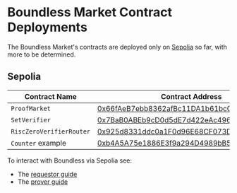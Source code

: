 # Boundless Market Contract Deployments

The Boundless Market's contracts are deployed only on [Sepolia](#sepolia) so far, with more to be determined.

## Sepolia

| Contract Name            | Contract Address                                                                                                              |
| ------------------------ | ----------------------------------------------------------------------------------------------------------------------------- |
| `ProofMarket`            | [0x66fAeB7ebb8362afBc11DA1b61bc093f30A26B15](https://sepolia.etherscan.io/address/0x66fAeB7ebb8362afBc11DA1b61bc093f30A26B15) |
| `SetVerifier`            | [0x7BaB0ABEb9cD0d5dE7d422eAc496F08e1b8692Bb](https://sepolia.etherscan.io/address/0x7BaB0ABEb9cD0d5dE7d422eAc496F08e1b8692Bb) |
| `RiscZeroVerifierRouter` | [0x925d8331ddc0a1F0d96E68CF073DFE1d92b69187](https://sepolia.etherscan.io/address/0x925d8331ddc0a1F0d96E68CF073DFE1d92b69187) |
| `Counter` example        | [0xb4A5A75e1886E3f9a294D4989bB5aD7c21A4d00F](https://sepolia.etherscan.io/address/0xb4A5A75e1886E3f9a294D4989bB5aD7c21A4d00F) |

To interact with Boundless via Sepolia see:

- The [requestor guide](../market/proving_request.md#sepolia-testnet)
- The [prover guide](TODO)

